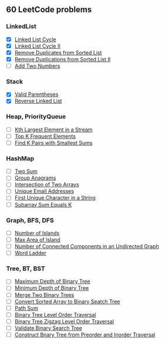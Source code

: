## 60 LeetCode problems

### LinkedList
- [x] [Linked List Cycle](https://leetcode.com/problems/linked-list-cycle/)
- [x] [Linked List Cycle II](https://leetcode.com/problems/linked-list-cycle-ii/)
- [x] [Remove Duplicates from Sorted List](https://leetcode.com/problems/remove-duplicates-from-sorted-list/)
- [x] [Remove Duplications from Sorted List II](https://leetcode.com/problems/remove-duplicates-from-sorted-list-ii/)
- [ ] [Add Two Numbers](https://leetcode.com/problems/add-two-numbers/)

### Stack
- [x] [Valid Parentheses](https://leetcode.com/problems/valid-parentheses/)
- [x] [Reverse Linked List](https://leetcode.com/problems/reverse-linked-list/)

### Heap, PriorityQueue
- [ ] [Kth Largest Element in a Stream](https://leetcode.com/problems/kth-largest-element-in-a-stream/)
- [ ] [Top K Frequent Elements](https://leetcode.com/problems/top-k-frequent-elements/)
- [ ] [Find K Pairs with Smallest Sums](https://leetcode.com/problems/find-k-pairs-with-smallest-sums/)

### HashMap
- [ ] [Two Sum](https://leetcode.com/problems/two-sum/)
- [ ] [Group Anagrams](https://leetcode.com/problems/group-anagrams/)
- [ ] [Intersection of Two Arrays](https://leetcode.com/problems/intersection-of-two-arrays/)
- [ ] [Unique Email Addresses](https://leetcode.com/problems/unique-email-addresses/)
- [ ] [First Unique Character in a String](https://leetcode.com/problems/first-unique-character-in-a-string/)
- [ ] [Subarray Sum Equals K](https://leetcode.com/problems/subarray-sum-equals-k/)

### Graph, BFS, DFS
- [ ] [Number of Islands](https://leetcode.com/problems/number-of-islands/)
- [ ] [Max Area of Island](https://leetcode.com/problems/max-area-of-island/)
- [ ] [Number of Connected Components in an Undirected Graph](https://leetcode.com/problems/number-of-connected-components-in-an-undirected-graph/)
- [ ] [Word Ladder](https://leetcode.com/problems/word-ladder/)

### Tree, BT, BST
- [ ] [Maximum Depth of Binary Tree](https://leetcode.com/problems/maximum-depth-of-binary-tree/)
- [ ] [Minimum Depth of Binary Tree](https://leetcode.com/problems/minimum-depth-of-binary-tree/)
- [ ] [Merge Two Binary Trees](https://leetcode.com/problems/merge-two-binary-trees/)
- [ ] [Convert Sorted Array to Binary Seatch Tree](https://leetcode.com/problems/convert-sorted-array-to-binary-search-tree/)
- [ ] [Path Sum](https://leetcode.com/problems/path-sum/)
- [ ] [Binary Tree Level Order Traversal](https://leetcode.com/problems/binary-tree-level-order-traversal/)
- [ ] [Binary Tree Zigzag Level Order Traversal](https://leetcode.com/problems/binary-tree-zigzag-level-order-traversal/)
- [ ] [Validate Binary Search Tree](https://leetcode.com/problems/validate-binary-search-tree/)
- [ ] [Construct Bnary Tree from Preorder and Inorder Traversal](https://leetcode.com/problems/construct-binary-tree-from-preorder-and-inorder-traversal/)
